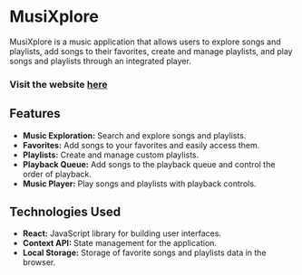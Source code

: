# MusiXplore

MusiXplore is a music application that allows users to explore songs and playlists, add songs to their favorites, create and manage playlists, and play songs and playlists through an integrated player.

### Visit the website [here](https://musicxplore.netlify.app)

## Features

- **Music Exploration:** Search and explore songs and playlists.
- **Favorites:** Add songs to your favorites and easily access them.
- **Playlists:** Create and manage custom playlists.
- **Playback Queue:** Add songs to the playback queue and control the order of playback.
- **Music Player:** Play songs and playlists with playback controls.

## Technologies Used

- **React:** JavaScript library for building user interfaces.
- **Context API:** State management for the application.
- **Local Storage:** Storage of favorite songs and playlists data in the browser.

